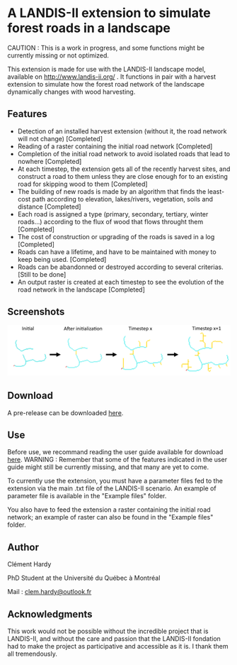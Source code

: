 # A LANDIS-II extension to simulate forest roads in a landscape

CAUTION : This is a work in progress, and some functions might be currently missing or not optimized.

This extension is made for use with the LANDIS-II landscape model, available on http://www.landis-ii.org/ .
It functions in pair with a harvest extension to simulate how the forest road network of the landscape dynamically changes with wood harvesting.

## Features
- Detection of an installed harvest extension (without it, the road network will not change) [Completed]
- Reading of a raster containing the initial road network [Completed]
- Completion of the initial road network to avoid isolated roads that lead to nowhere [Completed]
- At each timestep, the extension gets all of the recently harvest sites, and construct a road to them unless they are close enough for to an existing road for skipping wood to them [Completed]
- The building of new roads is made by an algorithm that finds the least-cost path according to elevation, lakes/rivers, vegetation, soils and distance [Completed]
- Each road is assigned a type (primary, secondary, tertiary, winter roads...) according to the flux of wood that flows throught them [Completed]
- The cost of construction or upgrading of the roads is saved in a log [Completed]
- Roads can have a lifetime, and have to be maintained with money to keep being used. [Completed]
- Roads can be abandonned or destroyed according to several criterias.[Still to be done]
- An output raster is created at each timestep to see the evolution of the road network in the landscape [Completed]

## Screenshots

![Evolution of the forest road network throught the simulation](screenshots/EvolutionOfNetwork.png)
 
## Download
 
A pre-release can be downloaded [here](https://github.com/Klemet/LANDIS-II-Forest-Roads-Extension/releases/download/0.96/LANDIS-II-V7.Forest.Road.Simulation.Extension.0.96-setup.exe ).

## Use

Before use, we recommand reading the user guide available for download [here](https://github.com/Klemet/LANDIS-II-Forest-Roads-Extension/blob/master/LANDIS-II%20Forest%20Roads%20Simulation%20v0.9%20User%20Guide.pdf). WARNING : Remember that some of the features indicated in the user guide might still be currently missing, and that many are yet to come.

To currently use the extension, you must have a parameter files fed to the extension via the main .txt file of the LANDIS-II scenario.
An example of parameter file is available in the "Example files" folder.

You also have to feed the extension a raster containing the initial road network; an example of raster can also be found in the "Example files" folder.
 
## Author

Clément Hardy

PhD Student at the Université du Québec à Montréal

Mail : clem.hardy@outlook.fr

## Acknowledgments

This work would not be possible without the incredible project that is LANDIS-II, and without the care and passion that the LANDIS-II fondation had to make the project as participative and accessible as it is. I thank them all tremendously.
